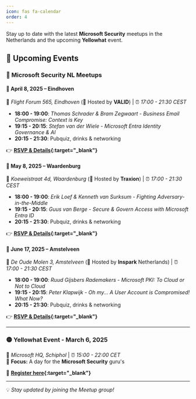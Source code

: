```yaml
---
icon: fas fa-calendar
order: 4
---
```

Stay up to date with the latest **Microsoft Security** meetups in the Netherlands and the upcoming **Yellowhat** event.

## 📏 Upcoming Events

### 🔐 Microsoft Security NL Meetups  

#### 📅 April 8, 2025 – Eindhoven  
📍 *Flight Forum 565, Eindhoven* (🎡 Hosted by **VALID**) | ⏰ *17:00 - 21:30 CEST*  
- **18:00 - 19:00**: *Thomas Schrader & Bram Zegwaart* - *Business Email Compromise: Context is Key*  
- **19:15 - 20:15**: *Stefan van der Wiele* - *Microsoft Entra Identity Governance & AI*  
- **20:15 - 21:30**: Pubquiz, drinks & networking  

👉 **[RSVP & Details](https://www.meetup.com/microsoft-security-nl/events/305959132/){:target="_blank"}**  

#### 📅 May 8, 2025 – Waardenburg  
📍 *Koeweistraat 4d, Waardenburg* (🏢 Hosted by **Traxion**) | ⏰ *17:00 - 21:30 CEST*  
- **18:00 - 19:00**: *Erik Loef & Kenneth van Surksum* - *Fighting Adversary-in-the-Middle*  
- **19:15 - 20:15**: *Guus van Berge* - *Secure & Govern Access with Microsoft Entra ID*  
- **20:15 - 21:30**: Pubquiz, drinks & networking  

👉 **[RSVP & Details](https://www.meetup.com/microsoft-security-nl/events/305959496/){:target="_blank"}**  

#### 📅 June 17, 2025 – Amstelveen  
📍 *De Oude Molen 3, Amstelveen* (🏢 Hosted by **Inspark** Netherlands) | ⏰ *17:00 - 21:30 CEST*  
- **18:00 - 19:00**: *Ruud Gijsbers Rademakers* - *Microsoft PKI: To Cloud or Not to Cloud*  
- **19:15 - 20:15**: *Peter Klapwijk* - *Oh my... A User Account is Compromised! What Now?*  
- **20:15 - 21:30**: Pubquiz, drinks & networking  

👉 **[RSVP & Details](https://www.meetup.com/microsoft-security-nl/events/305988600/){:target="_blank"}**  

---

### 🟡 Yellowhat Event - March 6, 2025  

📍 *Microsoft HQ, Schiphol* | ⏰ *15:00 - 22:00 CET*  
🎯 **Focus:** A day for the **Microsoft Security** guru's  

🔗 **[Register here](https://yellowhat.live/){:target="_blank"}**

---

💡 *Stay updated by joining the Meetup group!*
